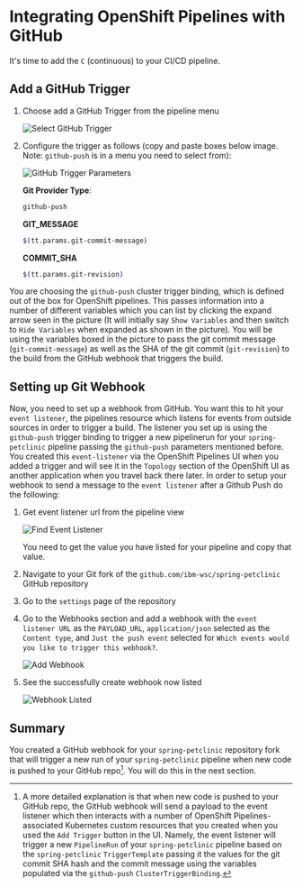 # Integrating OpenShift Pipelines with GitHub

It's time to add the `C` (continuous) to your CI/CD pipeline.

## Add a GitHub Trigger

1. Choose add a GitHub Trigger from the pipeline menu

    ![Select GitHub Trigger](../images/Part2/GitHubAddTrigger.png)

2. Configure the trigger as follows (copy and paste boxes below image. Note: `github-push` is in a menu you need to select from):

    ![GitHub Trigger Parameters](../images/Part2/WebhookTriggerParameters.png)

    **Git Provider Type**:
    ``` bash
    github-push
    ```

    **GIT_MESSAGE**
    ``` bash
    $(tt.params.git-commit-message)
    ```

    **COMMIT_SHA**
    ``` bash
    $(tt.params.git-revision)
    ```

You are choosing the `github-push` cluster trigger binding, which is defined out of the box for OpenShift pipelines. This passes information into a number of different variables which you can list by clicking the expand arrow seen in the picture (It will initially say `Show Variables` and then switch to `Hide Variables` when expanded as shown in the picture). You will be using the variables boxed in the picture to pass the git commit message (`git-commit-message`) as well as the SHA of the git commit (`git-revision`) to the build from the GitHub webhook that triggers the build.

## Setting up Git Webhook

Now, you need to set up a webhook from GitHub. You want this to hit your `event listener`, the pipelines resource which listens for events from outside sources in order to trigger a build. The listener you set up is using the `github-push` trigger binding to trigger a new pipelinerun for your `spring-petclinic` pipeline passing the `github-push` parameters mentioned before. You created this `event-listener` via the OpenShift Pipelines UI when you added a trigger and will see it in the `Topology` section of the OpenShift UI as another application when you travel back there later. In order to setup your webhook to send a message to the `event listener` after a Github Push do the following:

1. Get event listener url from the pipeline view

    ![Find Event Listener](../images/Part2/FindEventListener.png)

    You need to get the value you have listed for your pipeline and copy that value.

2. Navigate to your Git fork of the `github.com/ibm-wsc/spring-petclinic` GitHub repository

3. Go to the `settings` page of the repository

4. Go to the Webhooks section and add a webhook with the `event listener URL` as the `PAYLOAD_URL`, `application/json` selected as the `Content type`, and `Just the push event` selected for `Which events would you like to trigger this webhook?`.

    ![Add Webhook](../images/Part2/AddGithubWebhook.png)

5. See the successfully create webhook now listed

    ![Webhook Listed](../images/Part2/WebhookListed.png)

## Summary

You created a GitHub webhook for your `spring-petclinic` repository fork that will trigger a new run of your `spring-petclinic` pipeline when new code is pushed to your GitHub repo[^1]. You will do this in the next section.

[^1]: A more detailed explanation is that when new code is pushed to your GitHub repo, the GitHub webhook will send a payload to the event listener which then interacts with a number of OpenShift Pipelines-associated Kubernetes custom resources that you created when you used the `Add Trigger` button in the UI. Namely, the event listener will trigger a new `PipelineRun` of your `spring-petclinic` pipeline based on the `spring-petclinic` `TriggerTemplate` passing it the values for the git commit SHA hash and the commit message using the variables populated via the `github-push` `ClusterTriggerBinding`.